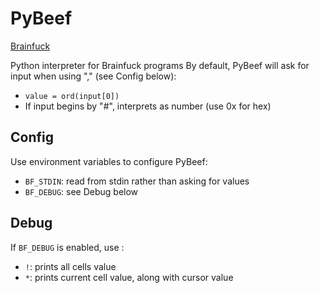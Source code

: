 PyBeef
======

[Brainfuck](https://esolangs.org/wiki/Brainfuck)

Python interpreter for Brainfuck programs
By default, PyBeef will ask for input when using "," (see Config below):

- `value = ord(input[0])`
- If input begins by "#", interprets as number (use 0x for hex)


## Config

Use environment variables to configure PyBeef:

- `BF_STDIN`: read from stdin rather than asking for values
- `BF_DEBUG`: see Debug below


## Debug

If `BF_DEBUG` is enabled, use :

- `!`: prints all cells value
- `*`: prints current cell value, along with cursor value
